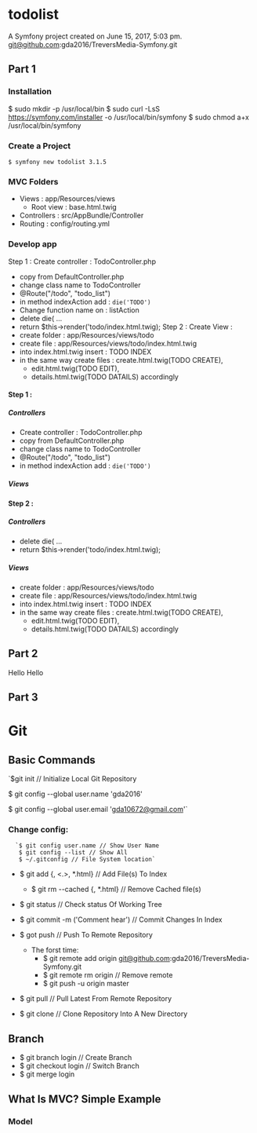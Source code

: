 todolist
========

A Symfony project created on June 15, 2017, 5:03 pm.
git@github.com:gda2016/TreversMedia-Symfony.git
## Part 1
### Installation
$ sudo mkdir -p /usr/local/bin
$ sudo curl -LsS https://symfony.com/installer -o /usr/local/bin/symfony
$ sudo chmod a+x /usr/local/bin/symfony

### Create a Project
`$ symfony new todolist 3.1.5`
### MVC Folders
- Views : app/Resources/views
  - Root view : base.html.twig
- Controllers : src/AppBundle/Controller
- Routing : config/routing.yml

### Develop app
Step 1 : Create controller : TodoController.php
   - copy from DefaultController.php
   - change class name to TodoController
   - @Route("/todo", "todo_list")
   - in method indexAction add : `die('TODO')`
   - Change function name on : listAction
   - delete die( ...
   - return $this->render('todo/index.html.twig); 
Step 2 : Create View : 
  - create folder : app/Resources/views/todo
  - create file : app/Resources/views/todo/index.html.twig
  - into index.html.twig insert : TODO INDEX
  - in the same way create files : create.html.twig(TODO CREATE), 
    - edit.html.twig(TODO EDIT), 
    - details.html.twig(TODO DATAILS) accordingly

#### Step 1 : 
##### Controllers
- Create controller : TodoController.php
- copy from DefaultController.php
- change class name to TodoController
- @Route("/todo", "todo_list")
- in method indexAction add : `die('TODO')`

##### Views

#### Step 2 : 
##### Controllers
- delete die( ...
- return $this->render('todo/index.html.twig);

##### Views
  - create folder : app/Resources/views/todo
  - create file : app/Resources/views/todo/index.html.twig
  - into index.html.twig insert : TODO INDEX
  - in the same way create files : create.html.twig(TODO CREATE), 
    - edit.html.twig(TODO EDIT), 
    - details.html.twig(TODO DATAILS) accordingly

## Part 2
Hello
     Hello

## Part 3


Git
===
## Basic Commands
`$git init // Initialize Local Git Repository

$ git config --global user.name 'gda2016'

$ git config --global user.email 'gda10672@gmail.com'`
  ### Change config:
      `$ git config user.name // Show User Name
       $ git config --list // Show All
       $ ~/.gitconfig // File System location`
      

- $ git add {<file>, <.>, *.html} // Add File(s) To Index
  - $ git rm --cached {<file>, *.html} // Remove Cached file(s)

- $ git status // Check status Of Working Tree
- $ git commit -m ('Comment hear') // Commit Changes In Index
- $ got push // Push To Remote Repository
  - The forst time:
    - $ git remote add origin git@github.com:gda2016/TreversMedia-Symfony.git
    - $ git remote rm origin // Remove remote
    - $ git push -u origin master

- $ git pull // Pull Latest From Remote Repository
- $ git clone // Clone Repository Into A New Directory 

## Branch
- $ git branch login // Create Branch
- $ git checkout login // Switch Branch
- $ git merge login

## What Is MVC? Simple Example
### Model
